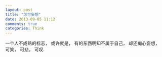 ```yaml
---
layout: post
title: "怎可妄想"
date: 2013-09-05 11:12
comments: true
categories: Think
---
```

一个人不成熟的标志， 或许就是， 有的东西明知不属于自己， 却还痴心妄想， 可笑， 可悲， 可叹.

